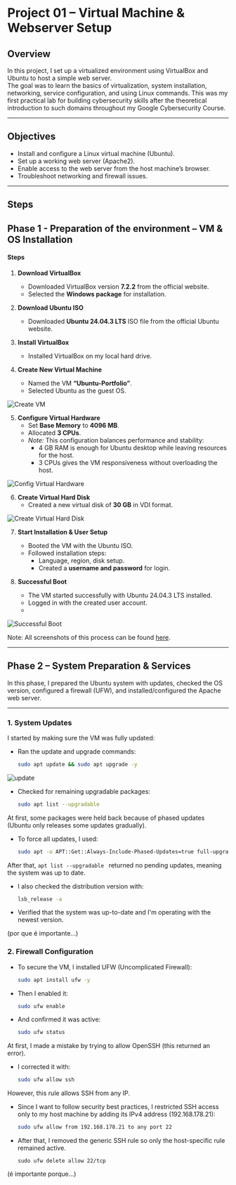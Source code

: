 # Project 01 – Virtual Machine & Webserver Setup

## Overview
In this project, I set up a virtualized environment using VirtualBox and Ubuntu to host a simple web server.  
The goal was to learn the basics of virtualization, system installation, networking, service configuration, and using Linux commands. 
This was my first practical lab for building cybersecurity skills after the theoretical introduction to such domains throughout my Google Cybersecurity Course.

---

## Objectives
- Install and configure a Linux virtual machine (Ubuntu).
- Set up a working web server (Apache2).
- Enable access to the web server from the host machine’s browser.
- Troubleshoot networking and firewall issues.

---

## Steps

## Phase 1 - Preparation of the environment – VM & OS Installation


#### Steps

1. **Download VirtualBox**
   - Downloaded VirtualBox version **7.2.2** from the official website.
   - Selected the **Windows package** for installation.

2. **Download Ubuntu ISO**
   - Downloaded **Ubuntu 24.04.3 LTS** ISO file from the official Ubuntu website.

3. **Install VirtualBox**
   - Installed VirtualBox on my local hard drive.

4. **Create New Virtual Machine**
   - Named the VM **“Ubuntu-Portfolio”**.
   - Selected Ubuntu as the guest OS.

![Create VM](./Screenshots/4_Screenshot_VM_Settings_1.jpg)

5. **Configure Virtual Hardware**
   - Set **Base Memory** to **4096 MB**.
   - Allocated **3 CPUs**.
   - *Note:* This configuration balances performance and stability:
     - 4 GB RAM is enough for Ubuntu desktop while leaving resources for the host.
     - 3 CPUs gives the VM responsiveness without overloading the host.

![Config Virtual Hardware](./Screenshots/6_Screenshot_VM_Settings_3.jpg)

6. **Create Virtual Hard Disk**
   - Created a new virtual disk of **30 GB** in VDI format.

![Create Virtual Hard Disk](./Screenshots/7_Screenshot_VM_Settings_4.jpg)


7. **Start Installation & User Setup**
   - Booted the VM with the Ubuntu ISO.
   - Followed installation steps:
     - Language, region, disk setup.
     - Created a **username and password** for login.

8. **Successful Boot**
   - The VM started successfully with Ubuntu 24.04.3 LTS installed.
   - Logged in with the created user account.
   - 
![Successful Boot](./Screenshots/8_Installed_VM_5.jpg)

Note: All screenshots of this process can be found [here](./Screenshots).

---


## Phase 2 – System Preparation & Services

In this phase, I prepared the Ubuntu system with updates, checked the OS version, configured a firewall (UFW), and installed/configured the Apache web server.

---

### 1. System Updates

I started by making sure the VM was fully updated:

- Ran the update and upgrade commands:
  ```bash
  sudo apt update && sudo apt upgrade -y

![update](./Screenshots/VM_Update_1.jpg)  

- Checked for remaining upgradable packages:

   ```bash
   sudo apt list --upgradable


At first, some packages were held back because of phased updates (Ubuntu only releases some updates gradually).
- To force all updates, I used:


   ```bash
   sudo apt -o APT::Get::Always-Include-Phased-Updates=true full-upgrade -y
   ```

After that, ```apt list --upgradable ``` returned no pending updates, meaning the system was up to date.
- I also checked the distribution version with:


   ```bash
   lsb_release -a
   ```

- Verified that the system was up-to-date and I'm operating with the newest version.

(por que é importante...)

### 2. Firewall Configuration

- To secure the VM, I installed UFW (Uncomplicated Firewall):

   ```bash
   sudo apt install ufw -y
   ```

- Then I enabled it:

   ```bash
   sudo ufw enable
   ```

- And confirmed it was active:

   ```bash
   sudo ufw status
   ```
   
At first, I made a mistake by trying to allow OpenSSH (this returned an error).

- I corrected it with:

   ```bash
   sudo ufw allow ssh
   ```
   
However, this rule allows SSH from any IP.
- Since I want to follow security best practices, I restricted SSH access only to my host machine by adding its IPv4 address (192.168.178.21):

   ```bash
   sudo ufw allow from 192.168.178.21 to any port 22
   ```

- After that, I removed the generic SSH rule so only the host-specific rule remained active.

  ```
  sudo ufw delete allow 22/tcp
  ```


  
(é importante porque...)




